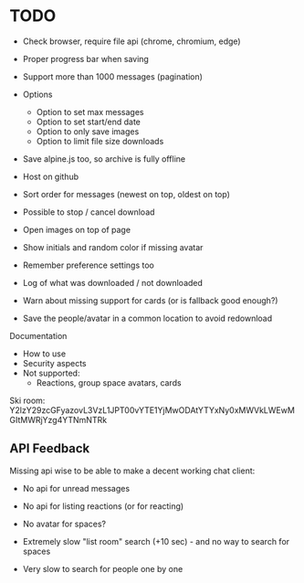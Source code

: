 # TODO

* Check browser, require file api (chrome, chromium, edge)
* Proper progress bar when saving
* Support more than 1000 messages (pagination)
* Options
  * Option to set max messages
  * Option to set start/end date
  * Option to only save images
  * Option to limit file size downloads
* Save alpine.js too, so archive is fully offline
* Host on github

* Sort order for messages (newest on top, oldest on top)
* Possible to stop / cancel download
* Open images on top of page
* Show initials and random color if missing avatar
* Remember preference settings too
* Log of what was downloaded / not downloaded
* Warn about missing support for cards (or is fallback good enough?)
* Save the people/avatar in a common location to avoid redownload

Documentation

* How to use
* Security aspects
* Not supported:
  * Reactions, group space avatars, cards


Ski room:
Y2lzY29zcGFyazovL3VzL1JPT00vYTE1YjMwODAtYTYxNy0xMWVkLWEwMGItMWRjYzg4YTNmNTRk


## API Feedback

Missing api wise to be able to make a decent working chat client:

* No api for unread messages
* No api for listing reactions (or for reacting)
* No avatar for spaces?

* Extremely slow "list room" search (+10 sec) - and no way to search for spaces
* Very slow to search for people one by one
